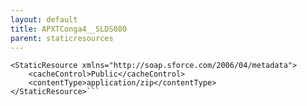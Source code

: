 ```yaml
---
layout: default
title: APXTConga4__SLDS080
parent: staticresources
---
```


```<?xml version="1.0" encoding="UTF-8"?>
<StaticResource xmlns="http://soap.sforce.com/2006/04/metadata">
    <cacheControl>Public</cacheControl>
    <contentType>application/zip</contentType>
</StaticResource>```
